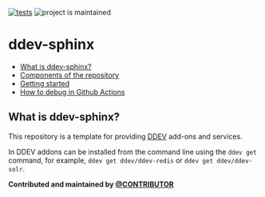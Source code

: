 [![tests](https://github.com/ddev/ddev-sphinx/actions/workflows/tests.yml/badge.svg)](https://github.com/ddev/ddev-sphinx/actions/workflows/tests.yml) ![project is maintained](https://img.shields.io/maintenance/yes/2024.svg)

# ddev-sphinx <!-- omit in toc -->

* [What is ddev-sphinx?](#what-is-ddev-sphinx)
* [Components of the repository](#components-of-the-repository)
* [Getting started](#getting-started)
* [How to debug in Github Actions](#how-to-debug-in-github-actions)

## What is ddev-sphinx?

This repository is a template for providing [DDEV](https://ddev.readthedocs.io) add-ons and services.

In DDEV addons can be installed from the command line using the `ddev get` command, for example, `ddev get ddev/ddev-redis` or `ddev get ddev/ddev-solr`.


**Contributed and maintained by [@CONTRIBUTOR](https://github.com/CONTRIBUTOR)**

